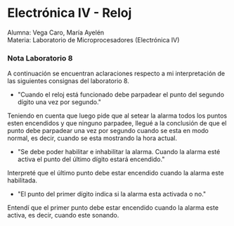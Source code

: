 # Electrónica IV - Reloj

Alumna: Vega Caro, María Ayelén  
Materia: Laboratorio de Microprocesadores (Electrónica IV)

### Nota Laboratorio 8
A continuación se encuentran aclaraciones respecto a mi interpretación de las siguientes consignas del laboratorio 8.  

- "Cuando el reloj está funcionado debe parpadear el punto del segundo dígito una vez por
 segundo."  

Teniendo en cuenta que luego pide que al setear la alarma todos los puntos esten encendidos y que ninguno parpadee, llegué a la conclusión de que el punto debe parpadear una vez por segundo cuando se esta en modo normal, es decir, cuando se esta mostrando la hora actual.  

- "Se debe poder habilitar e inhabilitar la alarma. Cuando la alarma esté activa el punto del último dígito estará encendido."  

Interpreté que el último punto debe estar encendido cuando la alarma este habilitada.  

- "El punto del primer dígito indica si la alarma esta activada o no."  

Entendí que el primer punto debe estar encendido cuando la alarma este activa, es decir, cuando este sonando.  


